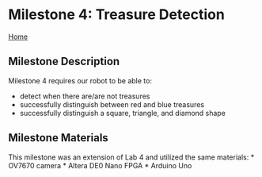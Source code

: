 # Milestone 4: Treasure Detection
[Home](https://ece3400team19.github.io/)

## Milestone Description

Milestone 4 requires our robot to be able to:
  * detect when there are/are not treasures
  * successfully distinguish between red and blue treasures
  * successfully distinguish a square, triangle, and diamond shape

## Milestone Materials

This milestone was an extension of Lab 4 and utilized the same materials:
	* OV7670 camera
	* Altera DE0 Nano FPGA
	* Arduino Uno

## 


